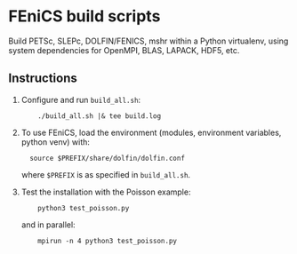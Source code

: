 # FEniCS build scripts

Build PETSc, SLEPc, DOLFIN/FENICS, mshr within a Python virtualenv, using system dependencies for OpenMPI, BLAS, LAPACK, HDF5, etc.

## Instructions

1. Configure and run `build_all.sh`:

    ```shell
        ./build_all.sh |& tee build.log
    ```
  
2. To use FEniCS, load the environment (modules, environment variables, python venv) with:

    ```shell
      source $PREFIX/share/dolfin/dolfin.conf
    ```

    where `$PREFIX` is as specified in `build_all.sh`.

3. Test the installation with the Poisson example:

    ```shell
        python3 test_poisson.py
    ```

    and in parallel:

    ```shell
        mpirun -n 4 python3 test_poisson.py
    ```
